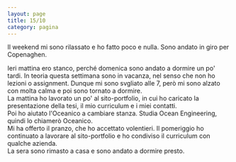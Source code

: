 ```yaml
--- 
layout: page
title: 15/10
category: pagina
---
```


Il weekend mi sono rilassato e ho fatto poco e nulla. Sono andato in giro per
Copenaghen.  

Ieri mattina ero stanco, perché domenica sono andato a dormire un po' tardi. In
teoria questa settimana sono in vacanza, nel senso che non ho lezioni o
assignment. Dunque mi sono svgliato alle 7, però mi sono alzato con molta calma
e poi sono tornato a dormire.  
La mattina ho lavorato un po' al sito-portfolio, in cui ho caricato la
presentazione della tesi, il mio curriculum e i miei contatti.  
Poi ho aiutato l'Oceanico a cambiare stanza. Studia Ocean Engineering, quindi lo
chiamerò Oceanico.  
Mi ha offerto il pranzo, che ho accettato volentieri. Il pomeriggio ho
continuato a lavorare al sito-portfolio e ho condiviso il curriculum con qualche
azienda.  
La sera sono rimasto a casa e sono andato a dormire presto.
